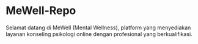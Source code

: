 # MeWell-Repo
Selamat datang di MeWell (Mental Wellness), platform yang menyediakan layanan konseling psikologi online dengan profesional yang berkualifikasi.

